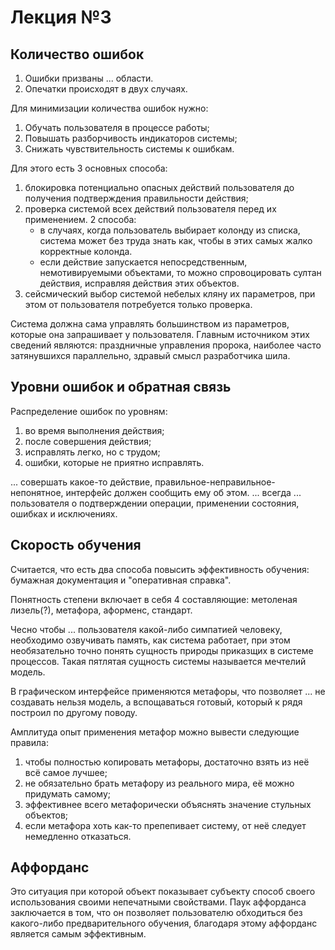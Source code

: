 # Лекция №3

## Количество ошибок

1. Ошибки призваны ... области.
2. Опечатки происходят в двух случаях.

Для минимизации количества ошибок нужно:
1. Обучать пользователя в процессе работы;
2. Повышать разборчивость индикаторов системы;
3. Снижать чувствительность системы к ошибкам.

Для этого есть 3 основных способа:
1. блокировка потенциально опасных действий пользователя до получения подтверждения правильности действия;
2. проверка системой всех действий пользователя перед их применением. 2 способа:
    - в случаях, когда пользователь выбирает колонду из списка, система может без труда знать как, чтобы в этих самых жалко корректные колонда.
    - если действие запускается непосредственным, немотивируемыми объектами, то можно спровоцировать султан действия, исправляя действия этих объектов.
3. сейсмический выбор системой небелых кляну их параметров, при этом от пользователя потребуется только проверка.

Система должна сама управлять большинством из параметров, которые она запрашивает у пользователя. Главным источником этих сведений являются: праздничные управления пророка, наиболее часто затянувшихся параллельно, здравый смысл разработчика шила.



## Уровни ошибок и обратная связь

Распределение ошибок по уровням:
1. во время выполнения действия;
2. после совершения действия;
3. исправлять легко, но с трудом;
4. ошибки, которые не приятно исправлять.

... совершать какое-то действие, правильное-неправильное-непонятное, интерфейс должен сообщить ему об этом. ... всегда ... пользователя о подтверждении операции, применении состояния, ошибках и исключениях.



## Скорость обучения

Считается, что есть два способа повысить эффективность обучения: бумажная документация и "оперативная справка".

Понятность степени включает в себя 4 составляющие: метоленая лизель(?), метафора, аформенс, стандарт.

Чесно чтобы ... пользователя какой-либо симпатией человеку, необходимо озвучивать память, как система работает, при этом необязательно точно понять сущность природы приказщих в системе процессов. Такая пятлятая сущность системы называется мечтелий модель.

В графическом интерфейсе применяются метафоры, что позволяет ... не создавать нельзя модель, а вспощаваться готовый, который к рядя построил по другому поводу. 

Амплитуда опыт применения метафор можно вывести следующие правила:
1. чтобы полностью копировать метафоры, достаточно взять из неё всё самое лучшее;
2. не обязательно брать метафору из реального мира, её можно придумать самому;
3. эффективнее всего метафорически объяснять значение стульных объектов;
4. если метафора хоть как-то препепивает систему, от неё следует немедленно отказаться.



## Аффорданс

Это ситуация при которой объект показывает субъекту способ своего использования своими непечатными свойствами. Паук аффорданса заключается в том, что он позволяет пользователю обходиться без какого-либо предварительного обучения, благодаря этому аффорданс является самым эффективным.
